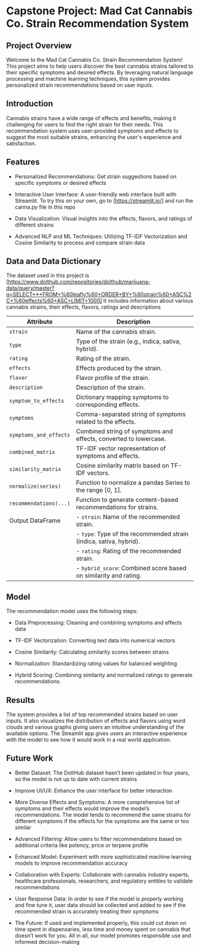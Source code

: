 # Capstone Project: Mad Cat Cannabis Co. Strain Recommendation System

## Project Overview
Welcome to the Mad Cat Cannabis Co. Strain Recommendation System! This project aims to help users discover the best cannabis strains tailored to their specific symptoms and desired effects. By leveraging natural language processing and machine learning techniques, this system provides personalized strain recommendations based on user inputs.


## Introduction
Cannabis strains have a wide range of effects and benefits, making it challenging for users to find the right strain for their needs. This recommendation system uses user-provided symptoms and effects to suggest the most suitable strains, enhancing the user's experience and satisfaction.


## Features
- Personalized Recommendations: Get strain suggestions based on specific symptoms or desired effects

- Interactive User Interface: A user-friendly web interface built with Streamlit. To try this on your own, go to [https://streamlit.io/] and run the canna.py file in this repo

- Data Visualization: Visual insights into the effects, flavors, and ratings of different strains

- Advanced NLP and ML Techniques: Utilizing TF-IDF Vectorization and Cosine Similarity to process and compare strain data


## Data and Data Dictionary
The dataset used in this project is
[https://www.dolthub.com/repositories/dolthub/marijuana-data/query/master?q=SELECT+*+FROM+%60leafly%60+ORDER+BY+%60strain%60+ASC%2C+%60effects%60+ASC+LIMIT+1000]
It includes information about various cannabis strains, their effects, flavors, ratings and descriptions

| Attribute           | Description                                                                 |
|-----------------------|-----------------------------------------------------------------------------|
| `strain`              | Name of the cannabis strain.                                                |
| `type`                | Type of the strain (e.g., indica, sativa, hybrid).                          |
| `rating`              | Rating of the strain.                                                       |
| `effects`             | Effects produced by the strain.                                              |
| `flavor`              | Flavor profile of the strain.                                                |
| `description`         | Description of the strain.                                                   |
| `symptom_to_effects`  | Dictionary mapping symptoms to corresponding effects.                        |
| `symptoms`            | Comma-separated string of symptoms related to the effects.                   |
| `symptoms_and_effects`| Combined string of symptoms and effects, converted to lowercase.             |
| `combined_matrix`     | TF-IDF vector representation of symptoms and effects.                         |
| `similarity_matrix`   | Cosine similarity matrix based on TF-IDF vectors.                             |
| `normalize(series)`   | Function to normalize a pandas Series to the range [0, 1].                    |
| `recommendations(...)`| Function to generate content-based recommendations for strains.              |
| Output DataFrame      | - `strain`: Name of the recommended strain.                                   |
|                        | - `type`: Type of the recommended strain (indica, sativa, hybrid).            |
|                        | - `rating`: Rating of the recommended strain.                                 |
|                        | - `hybrid_score`: Combined score based on similarity and rating.             |


## Model
The recommendation model uses the following steps:

- Data Preprocessing: Cleaning and combining symptoms and effects data

- TF-IDF Vectorization: Converting text data into numerical vectors

- Cosine Similarity: Calculating similarity scores between strains

- Normalization: Standardizing rating values for balanced weighting

- Hybrid Scoring: Combining similarity and normalized ratings to generate recommendations.


## Results
The system provides a list of top recommended strains based on user inputs. It also visualizes the distribution of effects and flavors using word clouds and various graphs giving users an intuitive understanding of the available options. The Streamlit app gives users an interactive experience with the model to see how it would work in a real world application. 


## Future Work
- Better Dataset: The DoltHub dataset hasn’t been updated in four years, so the model is not up to date with current strains 

- Improve UI/UX: Enhance the user interface for better interaction

- More Diverse Effects and Symptoms: A more comprehensive list of symptoms and their effects would improve the model’s recommendations. The model tends to recommend the same strains for different symptoms if the effects for the symptoms are the same or too similar

- Advanced Filtering: Allow users to filter recommendations based on additional criteria like potency, price or terpene profile

- Enhanced Model: Experiment with more sophisticated machine learning models to improve recommendation accuracy
  
- Collaboration with Experts: Collaborate with cannabis industry experts, healthcare professionals, researchers, and regulatory entities to validate recommendations
  
- User Response Data: In order to see if the model is properly working and fine tune it, user data should be collected and added to see if the recommended strain is accurately treating their symptoms
  
- The Future: If used and implemented properly, this could cut down on time spent in dispensaries, less time and money spent on cannabis that doesn’t work for you. All in all, our model promotes responsible use and informed decision-making

